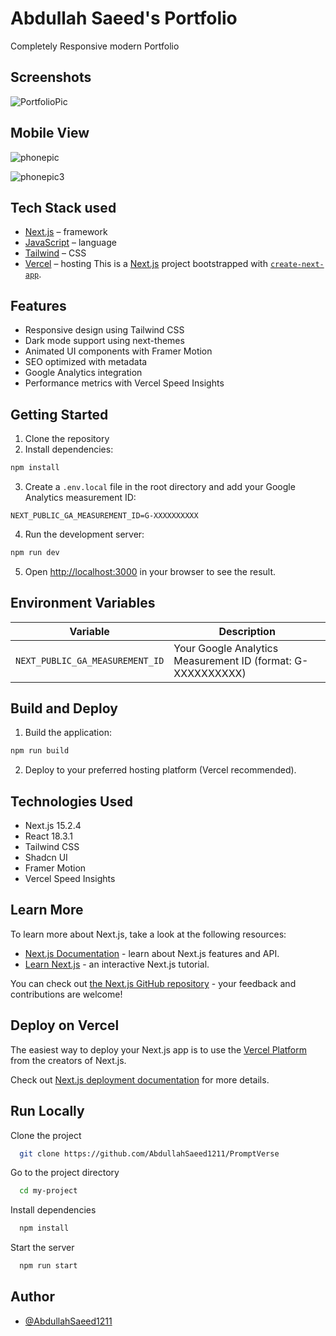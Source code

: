 # Abdullah Saeed's Portfolio
Completely Responsive modern Portfolio




## Screenshots
![PortfolioPic](https://github.com/AbdullahSaeed1211/Portfolio/assets/85762594/26ea252e-ac82-49b6-896e-a027ccc74452)
## Mobile View
![phonepic](https://github.com/AbdullahSaeed1211/Portfolio/assets/85762594/295523d5-c95c-4f7f-a65d-3571ac9e1365)

![phonepic3](https://github.com/AbdullahSaeed1211/Portfolio/assets/85762594/b515a25b-06d5-4335-9f4e-ec11bcddc69c)



## Tech Stack used

- [Next.js](https://nextjs.org/) – framework
- [JavaScript](https://developer.mozilla.org/en-US/docs/Web/JavaScript) – language
- [Tailwind](https://tailwindcss.com/) – CSS
- [Vercel](https://vercel.com/) – hosting
This is a [Next.js](https://nextjs.org/) project bootstrapped with [`create-next-app`](https://github.com/vercel/next.js/tree/canary/packages/create-next-app).

## Features

- Responsive design using Tailwind CSS
- Dark mode support using next-themes
- Animated UI components with Framer Motion
- SEO optimized with metadata
- Google Analytics integration
- Performance metrics with Vercel Speed Insights

## Getting Started

1. Clone the repository
2. Install dependencies:
```bash
npm install
```

3. Create a `.env.local` file in the root directory and add your Google Analytics measurement ID:
```
NEXT_PUBLIC_GA_MEASUREMENT_ID=G-XXXXXXXXXX
```

4. Run the development server:
```bash
npm run dev
```

5. Open [http://localhost:3000](http://localhost:3000) in your browser to see the result.

## Environment Variables

| Variable | Description |
|----------|-------------|
| `NEXT_PUBLIC_GA_MEASUREMENT_ID` | Your Google Analytics Measurement ID (format: G-XXXXXXXXXX) |

## Build and Deploy

1. Build the application:
```bash
npm run build
```

2. Deploy to your preferred hosting platform (Vercel recommended).

## Technologies Used

- Next.js 15.2.4
- React 18.3.1
- Tailwind CSS
- Shadcn UI
- Framer Motion
- Vercel Speed Insights

## Learn More

To learn more about Next.js, take a look at the following resources:

- [Next.js Documentation](https://nextjs.org/docs) - learn about Next.js features and API.
- [Learn Next.js](https://nextjs.org/learn) - an interactive Next.js tutorial.

You can check out [the Next.js GitHub repository](https://github.com/vercel/next.js/) - your feedback and contributions are welcome!

## Deploy on Vercel

The easiest way to deploy your Next.js app is to use the [Vercel Platform](https://vercel.com/new?utm_medium=default-template&filter=next.js&utm_source=create-next-app&utm_campaign=create-next-app-readme) from the creators of Next.js.

Check out [Next.js deployment documentation](https://nextjs.org/docs/deployment) for more details.
## Run Locally

Clone the project

```bash
  git clone https://github.com/AbdullahSaeed1211/PromptVerse
```

Go to the project directory

```bash
  cd my-project
```

Install dependencies

```bash
  npm install
```

Start the server

```bash
  npm run start
```




## Author

- [@AbdullahSaeed1211](https://github.com/AbdullahSaeed1211)












